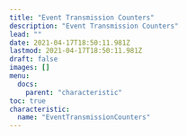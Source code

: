 ```yaml
---
title: "Event Transmission Counters"
description: "Event Transmission Counters"
lead: ""
date: 2021-04-17T18:50:11.981Z
lastmod: 2021-04-17T18:50:11.981Z
draft: false
images: []
menu:
  docs:
    parent: "characteristic"
toc: true
characteristic:
  name: "EventTransmissionCounters"
---
```

